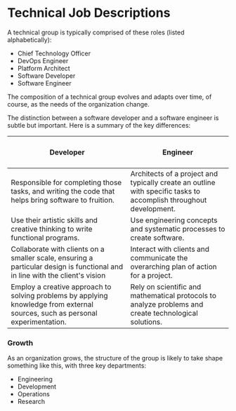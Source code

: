 # Technical Job Descriptions

A technical group is typically comprised of these roles (listed alphabetically):

* Chief Technology Officer
* DevOps Engineer
* Platform Architect
* Software Developer
* Software Engineer

The composition of a technical group evolves and adapts over time, of course, as the needs of the organization change.

The distinction between a software developer and a software engineer is subtle but important. Here is a summary of the key differences:

| <h4 id="developer">Developer</h4>                                                                                             | <h4 id="engineer">Engineer</h4>                                                                                   |
| ----------------------------------------------------------------------------------------------------------------------------- | ----------------------------------------------------------------------------------------------------------------- |
| Responsible for completing those tasks, and writing the code that helps bring software to fruition.                           | Architects of a project and typically create an outline with specific tasks to accomplish throughout development. |
| Use their artistic skills and creative thinking to write functional programs.                                                 | Use engineering concepts and systematic processes to create software.                                             |
| Collaborate with clients on a smaller scale, ensuring a particular design is functional and in line with the client's vision  | Interact with clients and communicate the overarching plan of action for a project.                               |
| Employ a creative approach to solving problems by applying knowledge from external sources, such as personal experimentation. | Rely on scientific and mathematical protocols to analyze problems and create technological solutions.             |

### Growth <a href="#current-group-structure" id="current-group-structure"></a>

As an organization grows, the structure of the group is likely to take shape something like this, with three key departments:

* Engineering
* Development
* Operations
* Research
